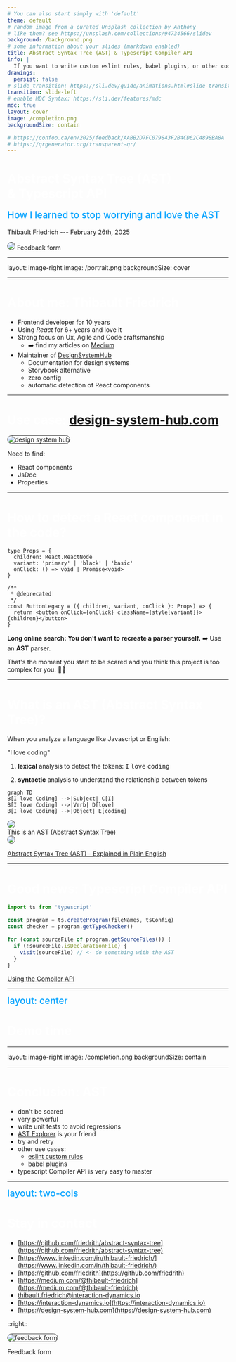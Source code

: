 ```yaml
---
# You can also start simply with 'default'
theme: default
# random image from a curated Unsplash collection by Anthony
# like them? see https://unsplash.com/collections/94734566/slidev
background: /background.png
# some information about your slides (markdown enabled)
title: Abstract Syntax Tree (AST) & Typescript Compiler API
info: |
  If you want to write custom eslint rules, babel plugins, or other code parsers, you need to use Abstract Syntax Trees (AST). But they are generally scary for developers due to their complexity. In this talk, we will go through a real situation to parse some typescript React code using an AST and the Typescript Compiler API.
drawings:
  persist: false
# slide transition: https://sli.dev/guide/animations.html#slide-transitions
transition: slide-left
# enable MDC Syntax: https://sli.dev/features/mdc
mdc: true
layout: cover
image: /completion.png
backgroundSize: contain

# https://confoo.ca/en/2025/feedback/AABB2D7FC079843F2B4CD62C4898BA8A
# https://qrgenerator.org/transparent-qr/
---
```


<div class="-mt-20">

# Abstract Syntax Tree (AST) <br/> & Typescript API

## How I learned to stop worrying and love the AST

Thibault Friedrich --- February 26th, 2025

</div>

<div class="absolute right-20 bottom-20 text-center" v-mark="{ at: 1, color: 'orange', type: 'circle' }">
<img src="/qrcode-form-dark-theme.svg" class="w-30" />
Feedback form
</div>

<!--
The last comment block of each slide will be treated as slide notes. It will be visible and editable in Presenter Mode along with the slide. [Read more in the docs](https://sli.dev/guide/syntax.html#notes)
-->

<style>

h1 {
  color: white;
}

h2 {
  color: #01a2ff;
  margin-top: 10px;
  font-weight: 500;
}
</style>

<!--
Today we will walk throught a real situation as a developer. This is not a theoretical talk but a practical one. We will see how to parse some typescript React code using an AST and the Typescript Compiler API. But I think the practice can be applied to other AST parsers. And I hope you will learn to love ASTs too.
-->

---
layout: image-right
image: /portrait.png
backgroundSize: cover

---

# About me: Thibault Friedrich

- Frontend developer for 10 years
- Using _React_ for 6+ years and love it
- Strong focus on Ux, Agile and Code craftsmanship  
  - ➡️ find my articles on [Medium](https://medium.com/@thibault-friedrich)
- Maintainer of [DesignSystemHub](https://design-system-hub.com)
  - Documentation for design systems
  - Storybook alternative
  - zero config
  - <span v-mark.highlight.orange>automatic detection</span> of React components

---

# Use case: [design-system-hub.com](https://design-system-hub.com)

![design system hub](/design-system-hub-2.png)

<div class="absolute top-30 left-15 text-white h-40 w-30" v-mark="{ at: 1, color: 'orange', type: 'circle' }"></div>


<div class="absolute top-40 left-60 text-white h-30 w-50" v-mark="{ at: 2, color: 'orange', type: 'circle' }"></div>

<div class="absolute bottom-15 right-75 text-white h-40 w-110" v-mark="{ at: 3, color: 'orange', type: 'circle' }"></div>


<div class="absolute bottom-40 right-18 text-orange w-50 text-xl" >
  
  <div v-click="'1'">Need to find:</div>
  <ul>
      <li v-click>React components</li>
      <li v-click>JsDoc</li>
      <li v-click>Properties</li>
  </ul>
</div>

<style>
img {
  border-radius: 10px;
  border: 1px solid #333;
}
</style>

---

# How to detect a React component in the code?

```tsx
type Props = {
  children: React.ReactNode
  variant: 'primary' | 'black' | 'basic'
  onClick: () => void | Promise<void>
}

/**
 * @deprecated
 */
const ButtonLegacy = ({ children, variant, onClick }: Props) => {
  return <button onClick={onClick} className={style[variant]}>{children}</button>
}
```

<div v-click class="mt-10">

 **Long online search: You don't want to recreate a parser yourself.** <span v-click>➡️ Use an __AST__ parser. </span>

</div>
<div v-click>
  That's the moment you start to be scared and you think this project is too complex for you. 🤯😬
</div>


---

# What is an AST (Abstract Syntax Tree)?

<div v-click>

When you analyze a language like Javascript or English: 


<div class="text-center text-2xl">
"I love coding"
</div>

</div>




<div v-click>

1. __lexical__ analysis to detect the tokens: <kbd>I</kbd> <kbd>love</kbd> <kbd>coding</kbd>

</div>

<div v-click>

2. __syntactic__ analysis to understand the relationship between tokens

</div>



<div class="flex flex-row items-center justify-center">


<div class="flex flex-col items-center justify-center">
<div v-click>

<div v-mark="{ at: 5, type: 'circle', color: 'orange' }">

```mermaid {theme: 'neutral', scale: 0.6}
graph TD
B[I love Coding] -->|Subject| C[I]
B[I love Coding] -->|Verb| D[love]
B[I love Coding] -->|Object| E[coding]
```

</div>
</div>

<img src="/left-arrow.svg" class="w-20 mt-2 mb-2" v-click="'5'" />

<div class="text-orange" v-click="'5'">This is an AST (Abstract Syntax Tree) </div>

</div>

<div v-click>

<div class="flex flex-row items-center justify-center ">

<div class="flex flex-col items-center justify-center">

<img src="/boom.gif" class="w-50 ml-20" />
</div>
</div>



</div>





</div>






<div class="absolute left-60px bottom-20px text-xs">

[Abstract Syntax Tree (AST) - Explained in Plain English](https://dev.to/balapriya/abstract-syntax-tree-ast-explained-in-plain-english-1h38)

</div>

---

# Good news: Typescript Compiler API

```ts
import ts from 'typescript'

const program = ts.createProgram(fileNames, tsConfig)
const checker = program.getTypeChecker()

for (const sourceFile of program.getSourceFiles()) {
  if (!sourceFile.isDeclarationFile) {
    visit(sourceFile) // <- do something with the AST
  }
}
```


<div class="absolute left-60px bottom-20px text-xs">

[Using the Compiler API](https://github.com/Microsoft/TypeScript/wiki/Using-the-Compiler-API)

</div>

---
layout: center
---

# Demo time


---
layout: image-right
image: /completion.png
backgroundSize: contain

---

# Conclusion: AST

- don't be scared
- very powerful
- write unit tests to avoid regressions
- [AST Explorer](https://astexplorer.net/) is your friend
- try and retry
- other use cases: 
  - [eslint custom rules](https://eslint.org/docs/latest/extend/custom-rules)
  - babel plugins
- typescript Compiler API is very easy to master

---
layout: two-cols
---

# Stay in contact


- [https://github.com/friedrith/abstract-syntax-tree](https://github.com/friedrith/abstract-syntax-tree)
- [https://www.linkedin.com/in/thibault-friedrich/](https://www.linkedin.com/in/thibault-friedrich/)
- [https://github.com/friedrith](https://github.com/friedrith)
- [https://medium.com/@thibault-friedrich](https://medium.com/@thibault-friedrich)
- [thibault.friedrich@interaction-dynamics.io](mailto:thibault.friedrich@interaction-dynamics.io)
- [https://interaction-dynamics.io](https://interaction-dynamics.io)
- [https://design-system-hub.com](https://design-system-hub.com)


::right::

<div class="text-center flex flex-col items-center">

<img src="/qrcode-form.svg" class="h-60 w-60" alt="feedback form" />

Feedback form

</div>
